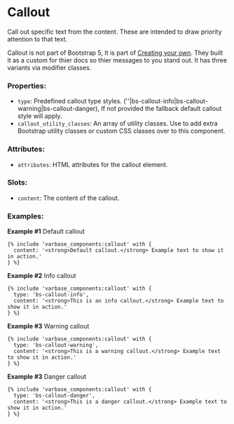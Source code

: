 # Callout

Call out specific text from the content. These are intended to draw priority attention to that text.

Callout is not part of Bootstrap 5, It is part of [Creating your own](https://getbootstrap.com/docs/5.3/customize/components/#creating-your-own). They built it as a custom for thier docs so thier messages to you stand out. It has three variants via modifier classes.

### Properties:
* `type`: Predefined callout type styles.
         (''|bs-callout-info|bs-callout-warning|bs-callout-danger), If not provided the fallback default callout style will apply.
* `callout_utility_classes`: An array of utility classes. Use to add extra Bootstrap utility classes or custom CSS classes over to this component.

### Attributes:
 * `attributes`: HTML attributes for the callout element.

### Slots:
* `content`: The content of the callout.


### Examples:

**Example #1** Default callout
```
{% include 'varbase_components:callout' with {
  content: '<strong>Default callout.</strong> Example text to show it in action.'
} %}
```

**Example #2** Info callout
```
{% include 'varbase_components:callout' with {
  type: 'bs-callout-info',
  content: '<strong>This is an info callout.</strong> Example text to show it in action.'
} %}
```

**Example #3** Warning callout
```
{% include 'varbase_components:callout' with {
  type: 'bs-callout-warning',
  content: '<strong>This is a warning callout.</strong> Example text to show it in action.'
} %}
```

**Example #3** Danger callout
```
{% include 'varbase_components:callout' with {
  type: 'bs-callout-danger',
  content: '<strong>This is a danger callout.</strong> Example text to show it in action.'
} %}
```
